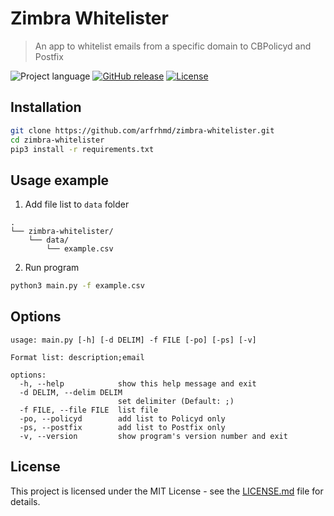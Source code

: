 # Zimbra Whitelister
> An app to whitelist emails from a specific domain to CBPolicyd and Postfix

![Project language](https://img.shields.io/github/languages/top/arfrhmd/zimbra-whitelister)
[![GitHub release](https://img.shields.io/github/v/release/arfrhmd/zimbra-whitelister?include_prereleases)](https://github.com/arfrhmd/zimbra-whitelister/releases/)
[![License](https://img.shields.io/badge/License-MIT-blue)](https://github.com/arfrhmd/zimbra-whitelister/blob/main/LICENSE)

## Installation

```sh
git clone https://github.com/arfrhmd/zimbra-whitelister.git
cd zimbra-whitelister
pip3 install -r requirements.txt
```

## Usage example

1. Add file list to `data` folder

```
.
└── zimbra-whitelister/
    └── data/
        └── example.csv
```

2. Run program

```sh
python3 main.py -f example.csv
```

## Options

```
usage: main.py [-h] [-d DELIM] -f FILE [-po] [-ps] [-v]

Format list: description;email

options:
  -h, --help            show this help message and exit
  -d DELIM, --delim DELIM
                        set delimiter (Default: ;)
  -f FILE, --file FILE  list file
  -po, --policyd        add list to Policyd only
  -ps, --postfix        add list to Postfix only
  -v, --version         show program's version number and exit
```

## License

This project is licensed under the MIT License - see the [LICENSE.md](LICENSE.md) file for details.
